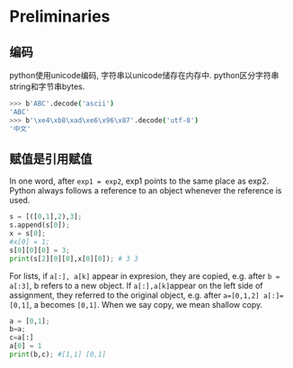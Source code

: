 # Preliminaries

## 编码
python使用unicode编码, 字符串以unicode储存在内存中. python区分字符串string和字节串bytes.

```bash
>>> b'ABC'.decode('ascii')
'ABC'
>>> b'\xe4\xb8\xad\xe6\x96\x87'.decode('utf-8')
'中文'
```
## 赋值是引用赋值
In one word, after `exp1 = exp2`, exp1 points to the same place as exp2. Python always follows a reference to an object whenever the reference is used.
```python
s = [([0,1],2),3];
s.append(s[0]);
x = s[0];
#x[0] = 1;
s[0][0][0] = 3;
print(s[2][0][0],x[0][0]); # 3 3
```

For lists, if `a[:], a[k]` appear in expresion, they are copied, e.g. after `b = a[:3]`, b refers to a new object. If `a[:],a[k]`appear on the left side of assignment, they referred to the original object, e.g. after `a=[0,1,2] a[:]=[0,1]`, a becomes `[0,1]`. 
When we say copy, we mean shallow copy.

```python
a = [0,1];
b=a;
c=a[:]
a[0] = 1
print(b,c); #[1,1] [0,1]
```


